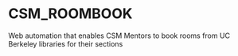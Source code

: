 # CSM_ROOMBOOK
Web automation that enables CSM Mentors to book rooms from UC Berkeley libraries for their sections
